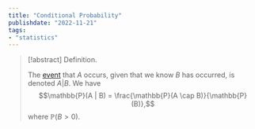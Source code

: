 ```yaml
---
title: "Conditional Probability"
publishdate: "2022-11-21"
tags:
- "statistics"
---
```


> [!abstract] Definition.
> 
> The [event](statistics/event.md) that $A$ occurs, given that we know $B$ has occurred, is denoted $A | B$. We have
> $$\mathbb{P}(A | B) = \frac{\mathbb{P}(A \cap B)}{\mathbb{P}(B)},$$
> where $\mathbb{P}(B > 0)$. 
